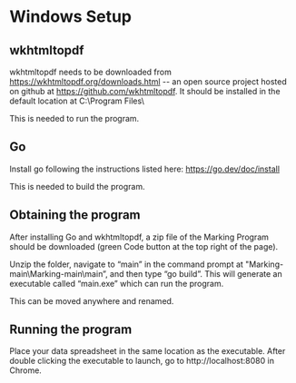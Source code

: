 # Windows Setup

## wkhtmltopdf
wkhtmltopdf needs to be downloaded from https://wkhtmltopdf.org/downloads.html -- an open source project hosted on github at https://github.com/wkhtmltopdf. It should be installed in the default location at C:\Program Files\

This is needed to run the program.

## Go
Install go following the instructions listed here: https://go.dev/doc/install

This is needed to build the program.

## Obtaining the program
After installing Go and wkhtmltopdf, a zip file of the Marking Program should be downloaded (green Code button at the top right of the page).

Unzip the folder, navigate to “main” in the command prompt at "Marking-main\Marking-main\main”, and then type “go build”. This will generate an executable called “main.exe” which can run the program.

This can be moved anywhere and renamed.

## Running the program
Place your data spreadsheet in the same location as the executable. After double clicking the executable to launch, go to http://localhost:8080 in Chrome.
